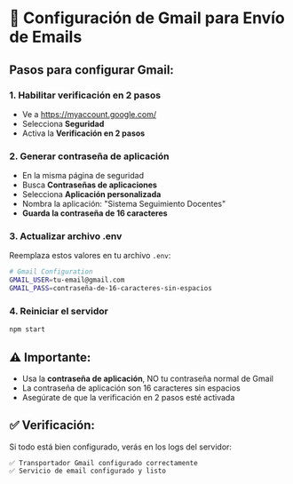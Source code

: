 # 📧 Configuración de Gmail para Envío de Emails

## Pasos para configurar Gmail:

### 1. Habilitar verificación en 2 pasos
- Ve a https://myaccount.google.com/
- Selecciona **Seguridad**
- Activa la **Verificación en 2 pasos**

### 2. Generar contraseña de aplicación
- En la misma página de seguridad
- Busca **Contraseñas de aplicaciones**
- Selecciona **Aplicación personalizada**
- Nombra la aplicación: "Sistema Seguimiento Docentes"
- **Guarda la contraseña de 16 caracteres**

### 3. Actualizar archivo .env
Reemplaza estos valores en tu archivo `.env`:

```bash
# Gmail Configuration
GMAIL_USER=tu-email@gmail.com
GMAIL_PASS=contraseña-de-16-caracteres-sin-espacios
```

### 4. Reiniciar el servidor
```bash
npm start
```

## ⚠️ Importante:
- Usa la **contraseña de aplicación**, NO tu contraseña normal de Gmail
- La contraseña de aplicación son 16 caracteres sin espacios
- Asegúrate de que la verificación en 2 pasos esté activada

## ✅ Verificación:
Si todo está bien configurado, verás en los logs del servidor:
```
✅ Transportador Gmail configurado correctamente
✅ Servicio de email configurado y listo
```

